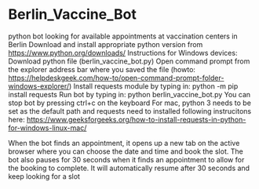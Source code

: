 # Berlin_Vaccine_Bot
python bot looking for available appointments at vaccination centers in Berlin
Download and install appropriate python version from https://www.python.org/downloads/
Instructions for Windows devices:
Download python file (berlin_vaccine_bot.py)
Open command prompt from the explorer address bar where you saved the file (howto: https://helpdeskgeek.com/how-to/open-command-prompt-folder-windows-explorer/)
Install requests module by typing in: 
      python -m pip install requests
Run bot by typing in:
      python berlin_vaccine_bot.py
You can stop bot by pressing ctrl+c on the keyboard
For mac, python 3 needs to be set as the default path and requests need to installed following instrucitons here: https://www.geeksforgeeks.org/how-to-install-requests-in-python-for-windows-linux-mac/


When the bot finds an appointment, it opens up a new tab on the active browser where you can choose the date and time and book the slot. The bot also pauses for 30 seconds when it finds an appointment to allow for the booking to complete. It will automatically resume after 30 seconds and keep looking for a slot

